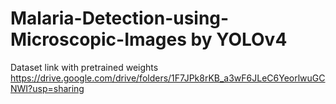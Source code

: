 # Malaria-Detection-using-Microscopic-Images by YOLOv4
Dataset link with pretrained weights https://drive.google.com/drive/folders/1F7JPk8rKB_a3wF6JLeC6YeorlwuGCNWI?usp=sharing

